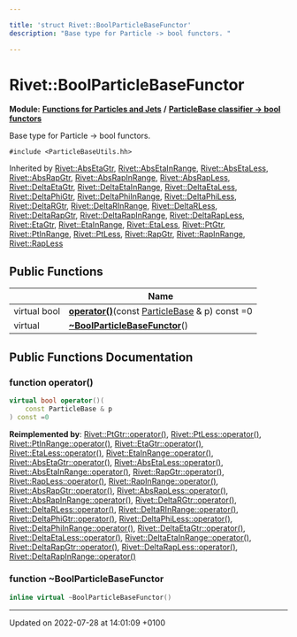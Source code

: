 ```yaml
---

title: 'struct Rivet::BoolParticleBaseFunctor'
description: "Base type for Particle -> bool functors. "

---
```


# Rivet::BoolParticleBaseFunctor

**Module:** **[Functions for Particles and Jets](http://example.org/modules/group__particlebaseutils/)** **/** **[ParticleBase classifier -> bool functors](http://example.org/modules/group__particlebasetutils__pb2bool/)**



Base type for Particle -> bool functors. 


`#include <ParticleBaseUtils.hh>`

Inherited by [Rivet::AbsEtaGtr](http://example.org/classes/structrivet_1_1absetagtr/), [Rivet::AbsEtaInRange](http://example.org/classes/structrivet_1_1absetainrange/), [Rivet::AbsEtaLess](http://example.org/classes/structrivet_1_1absetaless/), [Rivet::AbsRapGtr](http://example.org/classes/structrivet_1_1absrapgtr/), [Rivet::AbsRapInRange](http://example.org/classes/structrivet_1_1absrapinrange/), [Rivet::AbsRapLess](http://example.org/classes/structrivet_1_1absrapless/), [Rivet::DeltaEtaGtr](http://example.org/classes/structrivet_1_1deltaetagtr/), [Rivet::DeltaEtaInRange](http://example.org/classes/structrivet_1_1deltaetainrange/), [Rivet::DeltaEtaLess](http://example.org/classes/structrivet_1_1deltaetaless/), [Rivet::DeltaPhiGtr](http://example.org/classes/structrivet_1_1deltaphigtr/), [Rivet::DeltaPhiInRange](http://example.org/classes/structrivet_1_1deltaphiinrange/), [Rivet::DeltaPhiLess](http://example.org/classes/structrivet_1_1deltaphiless/), [Rivet::DeltaRGtr](http://example.org/classes/structrivet_1_1deltargtr/), [Rivet::DeltaRInRange](http://example.org/classes/structrivet_1_1deltarinrange/), [Rivet::DeltaRLess](http://example.org/classes/structrivet_1_1deltarless/), [Rivet::DeltaRapGtr](http://example.org/classes/structrivet_1_1deltarapgtr/), [Rivet::DeltaRapInRange](http://example.org/classes/structrivet_1_1deltarapinrange/), [Rivet::DeltaRapLess](http://example.org/classes/structrivet_1_1deltarapless/), [Rivet::EtaGtr](http://example.org/classes/structrivet_1_1etagtr/), [Rivet::EtaInRange](http://example.org/classes/structrivet_1_1etainrange/), [Rivet::EtaLess](http://example.org/classes/structrivet_1_1etaless/), [Rivet::PtGtr](http://example.org/classes/structrivet_1_1ptgtr/), [Rivet::PtInRange](http://example.org/classes/structrivet_1_1ptinrange/), [Rivet::PtLess](http://example.org/classes/structrivet_1_1ptless/), [Rivet::RapGtr](http://example.org/classes/structrivet_1_1rapgtr/), [Rivet::RapInRange](http://example.org/classes/structrivet_1_1rapinrange/), [Rivet::RapLess](http://example.org/classes/structrivet_1_1rapless/)

## Public Functions

|                | Name           |
| -------------- | -------------- |
| virtual bool | **[operator()](http://example.org/modules/group__particlebaseutils/#function-operator())**(const <a href="http://example.org/classes/classrivet_1_1particlebase/">ParticleBase</a> & p) const =0 |
| virtual | **[~BoolParticleBaseFunctor](http://example.org/modules/group__particlebaseutils/#function-~boolparticlebasefunctor)**() |

## Public Functions Documentation

### function operator()

```cpp
virtual bool operator()(
    const ParticleBase & p
) const =0
```


**Reimplemented by**: [Rivet::PtGtr::operator()](http://example.org/modules/group__particlebaseutils/#function-operator()), [Rivet::PtLess::operator()](http://example.org/modules/group__particlebaseutils/#function-operator()), [Rivet::PtInRange::operator()](http://example.org/modules/group__particlebaseutils/#function-operator()), [Rivet::EtaGtr::operator()](http://example.org/modules/group__particlebaseutils/#function-operator()), [Rivet::EtaLess::operator()](http://example.org/modules/group__particlebaseutils/#function-operator()), [Rivet::EtaInRange::operator()](http://example.org/modules/group__particlebaseutils/#function-operator()), [Rivet::AbsEtaGtr::operator()](http://example.org/modules/group__particlebaseutils/#function-operator()), [Rivet::AbsEtaLess::operator()](http://example.org/modules/group__particlebaseutils/#function-operator()), [Rivet::AbsEtaInRange::operator()](http://example.org/modules/group__particlebaseutils/#function-operator()), [Rivet::RapGtr::operator()](http://example.org/modules/group__particlebaseutils/#function-operator()), [Rivet::RapLess::operator()](http://example.org/modules/group__particlebaseutils/#function-operator()), [Rivet::RapInRange::operator()](http://example.org/modules/group__particlebaseutils/#function-operator()), [Rivet::AbsRapGtr::operator()](http://example.org/modules/group__particlebaseutils/#function-operator()), [Rivet::AbsRapLess::operator()](http://example.org/modules/group__particlebaseutils/#function-operator()), [Rivet::AbsRapInRange::operator()](http://example.org/modules/group__particlebaseutils/#function-operator()), [Rivet::DeltaRGtr::operator()](http://example.org/modules/group__particlebaseutils/#function-operator()), [Rivet::DeltaRLess::operator()](http://example.org/modules/group__particlebaseutils/#function-operator()), [Rivet::DeltaRInRange::operator()](http://example.org/modules/group__particlebaseutils/#function-operator()), [Rivet::DeltaPhiGtr::operator()](http://example.org/modules/group__particlebaseutils/#function-operator()), [Rivet::DeltaPhiLess::operator()](http://example.org/modules/group__particlebaseutils/#function-operator()), [Rivet::DeltaPhiInRange::operator()](http://example.org/modules/group__particlebaseutils/#function-operator()), [Rivet::DeltaEtaGtr::operator()](http://example.org/modules/group__particlebaseutils/#function-operator()), [Rivet::DeltaEtaLess::operator()](http://example.org/modules/group__particlebaseutils/#function-operator()), [Rivet::DeltaEtaInRange::operator()](http://example.org/modules/group__particlebaseutils/#function-operator()), [Rivet::DeltaRapGtr::operator()](http://example.org/modules/group__particlebaseutils/#function-operator()), [Rivet::DeltaRapLess::operator()](http://example.org/modules/group__particlebaseutils/#function-operator()), [Rivet::DeltaRapInRange::operator()](http://example.org/modules/group__particlebaseutils/#function-operator())


### function ~BoolParticleBaseFunctor

```cpp
inline virtual ~BoolParticleBaseFunctor()
```


-------------------------------

Updated on 2022-07-28 at 14:01:09 +0100
